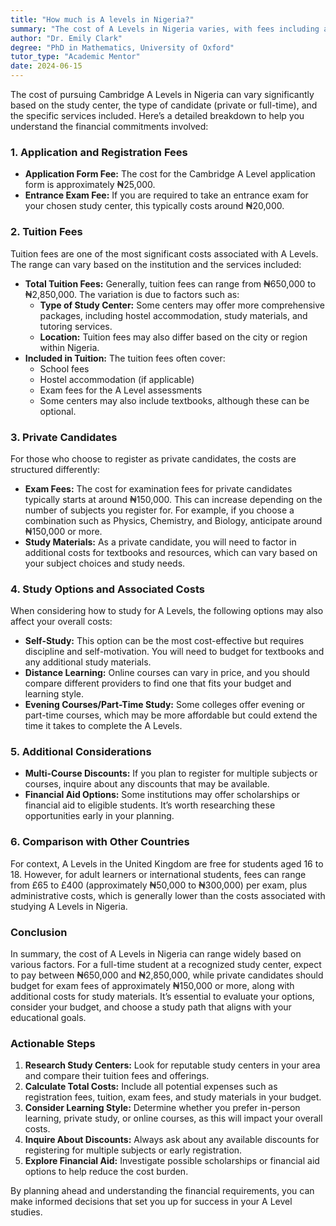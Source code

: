 ```yaml
---
title: "How much is A levels in Nigeria?"
summary: "The cost of A Levels in Nigeria varies, with fees including application, entrance exams, and tuition, typically starting around ₦45,000."
author: "Dr. Emily Clark"
degree: "PhD in Mathematics, University of Oxford"
tutor_type: "Academic Mentor"
date: 2024-06-15
---
```


The cost of pursuing Cambridge A Levels in Nigeria can vary significantly based on the study center, the type of candidate (private or full-time), and the specific services included. Here’s a detailed breakdown to help you understand the financial commitments involved:

### 1. **Application and Registration Fees**
   - **Application Form Fee:** The cost for the Cambridge A Level application form is approximately ₦25,000.
   - **Entrance Exam Fee:** If you are required to take an entrance exam for your chosen study center, this typically costs around ₦20,000.

### 2. **Tuition Fees**
Tuition fees are one of the most significant costs associated with A Levels. The range can vary based on the institution and the services included:
   - **Total Tuition Fees:** Generally, tuition fees can range from ₦650,000 to ₦2,850,000. The variation is due to factors such as:
     - **Type of Study Center:** Some centers may offer more comprehensive packages, including hostel accommodation, study materials, and tutoring services.
     - **Location:** Tuition fees may also differ based on the city or region within Nigeria.
   - **Included in Tuition:** The tuition fees often cover:
     - School fees
     - Hostel accommodation (if applicable)
     - Exam fees for the A Level assessments
     - Some centers may also include textbooks, although these can be optional.

### 3. **Private Candidates**
For those who choose to register as private candidates, the costs are structured differently:
   - **Exam Fees:** The cost for examination fees for private candidates typically starts at around ₦150,000. This can increase depending on the number of subjects you register for. For example, if you choose a combination such as Physics, Chemistry, and Biology, anticipate around ₦150,000 or more.
   - **Study Materials:** As a private candidate, you will need to factor in additional costs for textbooks and resources, which can vary based on your subject choices and study needs.

### 4. **Study Options and Associated Costs**
When considering how to study for A Levels, the following options may also affect your overall costs:
   - **Self-Study:** This option can be the most cost-effective but requires discipline and self-motivation. You will need to budget for textbooks and any additional study materials.
   - **Distance Learning:** Online courses can vary in price, and you should compare different providers to find one that fits your budget and learning style.
   - **Evening Courses/Part-Time Study:** Some colleges offer evening or part-time courses, which may be more affordable but could extend the time it takes to complete the A Levels.

### 5. **Additional Considerations**
- **Multi-Course Discounts:** If you plan to register for multiple subjects or courses, inquire about any discounts that may be available.
- **Financial Aid Options:** Some institutions may offer scholarships or financial aid to eligible students. It’s worth researching these opportunities early in your planning.

### 6. **Comparison with Other Countries**
For context, A Levels in the United Kingdom are free for students aged 16 to 18. However, for adult learners or international students, fees can range from £65 to £400 (approximately ₦50,000 to ₦300,000) per exam, plus administrative costs, which is generally lower than the costs associated with studying A Levels in Nigeria.

### Conclusion
In summary, the cost of A Levels in Nigeria can range widely based on various factors. For a full-time student at a recognized study center, expect to pay between ₦650,000 and ₦2,850,000, while private candidates should budget for exam fees of approximately ₦150,000 or more, along with additional costs for study materials. It’s essential to evaluate your options, consider your budget, and choose a study path that aligns with your educational goals.

### Actionable Steps
1. **Research Study Centers:** Look for reputable study centers in your area and compare their tuition fees and offerings.
2. **Calculate Total Costs:** Include all potential expenses such as registration fees, tuition, exam fees, and study materials in your budget.
3. **Consider Learning Style:** Determine whether you prefer in-person learning, private study, or online courses, as this will impact your overall costs.
4. **Inquire About Discounts:** Always ask about any available discounts for registering for multiple subjects or early registration.
5. **Explore Financial Aid:** Investigate possible scholarships or financial aid options to help reduce the cost burden.

By planning ahead and understanding the financial requirements, you can make informed decisions that set you up for success in your A Level studies.
    